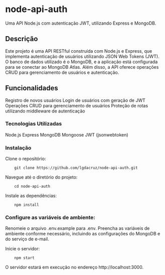 

# node-api-auth

     

Uma API Node.js com autenticação JWT, utilizando Express e MongoDB.

## Descrição

Este projeto é uma API RESTful construída com Node.js e Express, que implementa autenticação de usuários utilizando JSON Web Tokens (JWT). O banco de dados utilizado é o MongoDB, e a aplicação está configurada para se conectar ao MongoDB Atlas. Além disso, a API oferece operações CRUD para gerenciamento de usuários e autenticação.

## Funcionalidades

Registro de novos usuários
Login de usuários com geração de JWT
Operações CRUD para gerenciamento de usuários
Proteção de rotas utilizando middleware de autenticação

### Tecnologias Utilizadas

Node.js
Express
MongoDB
Mongoose
JWT (jsonwebtoken)

### Instalação

Clone o repositório:

        git clone https://github.com/lgdacruz/node-api-auth.git

Navegue até o diretório do projeto:

        cd node-api-auth

Instale as dependências:

        npm install

### Configure as variáveis de ambiente:

Renomeie o arquivo .env.example para .env.
Preencha as variáveis de ambiente conforme necessário, incluindo as configurações do MongoDB e do serviço de e-mail.

Inicie o servidor:

        npm start
O servidor estará em execução no endereço http://localhost:3000.
